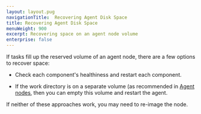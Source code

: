 ```yaml
---
layout: layout.pug
navigationTitle:  Recovering Agent Disk Space
title: Recovering Agent Disk Space
menuWeight: 900
excerpt: Recovering space on an agent node volume
enterprise: false
---
```


<!-- The source repo for this topic is https://github.com/dcos/dcos-docs -->

If tasks fill up the reserved volume of an agent node, there are a few options to recover space:

- Check each component's healthiness and restart each component.

- If the work directory is on a separate volume (as recommended in [Agent nodes](/1.12/installing/production/system-requirements/#agent-nodes), then you can empty this volume and restart the agent.

If neither of these approaches work, you may need to re-image the node.
